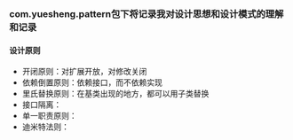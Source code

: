 ### com.yuesheng.pattern包下将记录我对设计思想和设计模式的理解和记录

#### 设计原则

- 开闭原则：对扩展开放，对修改关闭
- 依赖倒置原则：依赖接口，而不依赖实现
- 里氏替换原则：在基类出现的地方，都可以用子类替换
- 接口隔离：
- 单一职责原则：
- 迪米特法则：  